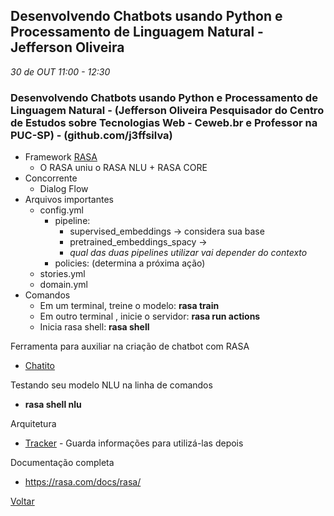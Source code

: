 

## Desenvolvendo Chatbots usando Python e Processamento de Linguagem Natural - Jefferson Oliveira
_30 de OUT 11:00 - 12:30_

### Desenvolvendo Chatbots usando Python e Processamento de Linguagem Natural - (Jefferson Oliveira Pesquisador do Centro de Estudos sobre Tecnologias Web - Ceweb.br e Professor na PUC-SP) - (github.com/j3ffsilva)

* Framework [RASA](https://rasa.com/)
    * O RASA uniu o RASA NLU + RASA CORE
* Concorrente
    * Dialog Flow
* Arquivos importantes
    * config.yml
        * pipeline: 
            * supervised_embeddings -> considera sua base
            * pretrained_embeddings_spacy -> 
            * *qual das duas pipelines utilizar vai depender do contexto*
        * policies: (determina a próxima ação)
    * stories.yml
    * domain.yml
* Comandos
    * Em um terminal, treine o modelo: **rasa train**
    * Em outro terminal , inicie o servidor: **rasa run actions**
    * Inicia rasa shell: **rasa shell**

Ferramenta para auxiliar na criação de chatbot com RASA
* [Chatito](https://github.com/rodrigopivi/Chatito)

Testando seu modelo NLU na linha de comandos
* **rasa shell nlu** 

Arquitetura
* [Tracker](https://rasa.com/docs/rasa/api/tracker-stores/) - Guarda informações para utilizá-las depois

Documentação completa
* https://rasa.com/docs/rasa/


[Voltar](/webbr2019)